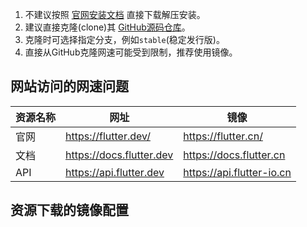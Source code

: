 <script setup lang="ts">import Bilibili from '../../tools/Bilibili.vue';</script>
<Bilibili vid="BV1Gp421R7rw" />

1. 不建议按照 [官网安装文档](https://docs.flutter.dev/get-started/install)
   直接下载解压安装。
2. 建议直接克隆(clone)其 [GitHub源码仓库](https://github.com/flutter/flutter)。
3. 克隆时可选择指定分支，例如`stable`(稳定发行版)。
4. 直接从GitHub克隆网速可能受到限制，推荐使用镜像。

## 网站访问的网速问题

| 资源名称 | 网址                     | 镜像                      |
| -------- | ------------------------ | ------------------------- |
| 官网     | https://flutter.dev/     | https://flutter.cn/       |
| 文档     | https://docs.flutter.dev | https://docs.flutter.cn   |
| API      | https://api.flutter.dev  | https://api.flutter-io.cn |

## 资源下载的镜像配置
